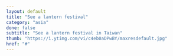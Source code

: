 ```yaml
---
layout: default
title: "See a lantern festival"
category: "asia"
done: false
subtitle: "See a lantern festival in Taiwan"
thumb: "https://i.ytimg.com/vi/c4eb0aDPwBY/maxresdefault.jpg"
href: "#"
---
```


